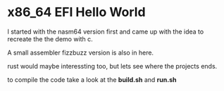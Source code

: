 x86_64 EFI Hello World
======================

I started with the nasm64 version first and came up
with the idea to recreate the the demo with c.

A small assembler fizzbuzz version is also in here.

rust would maybe interessting too, but lets see where
the projects ends.

to compile the code take a look at the **build.sh** and **run.sh**
